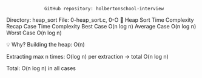                   GitHub repository: holbertonschool-interview
Directory: heap_sort
File: 0-heap_sort.c, 0-O
🔁 Heap Sort Time Complexity Recap
Case	Time Complexity
Best Case	O(n log n)
Average Case	O(n log n)
Worst Case	O(n log n)

💡 Why?
Building the heap: O(n)

Extracting max n times: O(log n) per extraction → total O(n log n)

Total: O(n log n) in all cases
